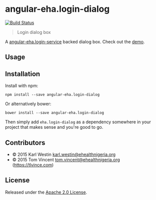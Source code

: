 # angular-eha.login-dialog

[![Build Status][travis-image]][travis-url]

> Login dialog box

[travis-image]: https://img.shields.io/travis/eHealthAfrica/angular-eha.login-dialog.svg
[travis-url]: https://travis-ci.org/eHealthAfrica/angular-eha.login-dialog

A [angular-eha.login-service][] backed dialog box. Check out the [demo][].

[demo]: http://docs.ehealthafrica.org/angular-eha.login-dialog/
[angular-eha.login-service]: https://github.com/eHealthAfrica/angular-eha.login-service

## Usage


## Installation

Install with npm:

    npm install --save angular-eha.login-dialog

Or alternatively bower:

    bower install --save angular-eha.login-dialog

Then simply add `eha.login-dialog` as a dependency somewhere in your project
that makes sense and you're good to go.

## Contributors

* © 2015 Karl Westin <karl.westin@ehealthnigeria.org>
* © 2015 Tom Vincent <tom.vincent@ehealthnigeria.org> (https://tlvince.com)

## License

Released under the [Apache 2.0 License][license].

[license]: http://www.apache.org/licenses/LICENSE-2.0.html
